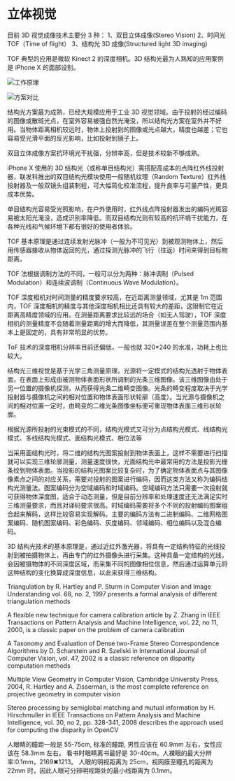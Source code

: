 # 立体视觉

目前 3D 视觉成像技术主要分 3 种：
1、双目立体成像(Stereo Vision)
2、时间光 TOF（Time of flight）
3、结构光 3D 成像(Structured light 3D imaging)

TOF 典型的应用是微软 Kinect 2 的深度相机。3D 结构光最为人熟知的应用案例是 iPhone X 的面部设别。

![工作原理](https://www.jiajusmart.com/data/attachment/forum/201908/02/150729t64k63aul3ootttq.jpg)

![方案对比](https://img.ithome.com/newsuploadfiles/2019/2/20190217_071045_660.jpg@s_2,w_690,h_388)

结构光方案最为成熟，已经大规模应用于工业 3D 视觉领域。由于投射的经过编码的图像或散斑光点，在室外容易被强自然光淹没，所以结构光方案在室外并不好用。当物体距离相机较远时，物体上投射到的图像或光点越大，精度也越差；它也容易受光滑平面的反光影响，比如投射到镜子上。

双目立体成像方案抗环境光干扰强，分辨率高，但是技术较新不够成熟。

iPhone X 使用的 3D 结构光（或称单目结构光）需搭配高成本的点阵红外线投射器，联发科推出的双目结构光模块使用一般随机纹理（Random Texture）红外线投射器及一般双镜头组装制程，可大幅简化校准流程，提升良率与可量产性，更具成本优势。

单目结构光容易受光照影响，在户外使用时，红外线点阵投射器发出的编码光斑容易被太阳光淹没，造成识别率降低。而双目结构光则有较高的抗环境干扰能力，在各种光线和气候环境下都有很好的使用者体验。

TOF 基本原理是通过连续发射光脉冲（一般为不可见光）到被观测物体上，然后用传感器接收从物体返回的光，通过探测光脉冲的飞行（往返）时间来得到目标物距离。

TOF 法根据调制方法的不同，一般可以分为两种：脉冲调制（Pulsed Modulation）和连续波调制（Continuous Wave Modulation）。

TOF 深度相机对时间测量的精度要求较高，在近距离测量领域，尤其是 1m 范围内，TOF 深度相机的精度与其他深度相机相比还具有较大的差距，这限制它在近距离高精度领域的应用。在测量距离要求比较远的场合（如无人驾驶），TOF 深度相机的测量精度不会随着测量距离的增大而降低，其测量误差在整个测量范围内基本上是固定的，具有非常明显的优势。

ToF 技术的深度相机分辨率目前还偏低，一般也就 320\*240 的水准，功耗上也比较大。

结构光三维视觉是基于光学三角测量原理。光源将一定模式的结构光透射于物体表面，在表面上形成由被测物体表面形状所调制的光条三维图像。该三维图像由处于另一位置的摄像机探测，从而获得光条二维畸变图像。光条的畸变程度取决于光学投射器与摄像机之间的相对位置和物体表面形状轮廓（高度）。当光源与摄像机之间的相对位置一定时，由畸变的二维光条图像坐标便可重现物体表面三维形状轮廓。

根据光源所投射的光束模式的不同，结构光模式又可分为点结构光模式、线结构光模式、多线结构光模式、面结构光模式、相位法等

当采用面结构光时，将二维的结构光图案投射到物体表面上，这样不需要进行扫描就可以实现三维轮廓测量，测量速度很快，光面结构光中最常用的方法是投影光栅条纹到物体表面。当投影的结构光图案比较复杂时，为了确定物体表面点与其图像像素点之间的对应关系，需要对投射的图案进行编码，因而这类方法又称为编码结构光测量法。图案编码分为空域编码和时域编码。空域编码方法只需要一次投射就可获得物体深度图，适合于动态测量，但是目前分辨率和处理速度还无法满足实时三维测量要求，而且对译码要求很高。时域编码需要将多个不同的投射编码图案组合起来解码，这样比较容易实现解码。主要的编码方法有二进制编码、二维网格图案编码、随机图案编码、彩色编码、灰度编码、邻域编码、相位编码以及混合编码。

3D 结构光技术的基本原理是，通过近红外激光器，将具有一定结构特征的光线投射到被拍摄物体上，再由专门的红外摄像头进行采集。这种具备一定结构的光线，会因被摄物体的不同深度区域，而采集不同的图像相位信息，然后通过运算单元将这种结构的变化换算成深度信息，以此来获得三维结构。

Triangulation by R. Hartley and P. Sturm in Computer Vision and Image Understanding vol. 68, no. 2, 1997 presents a formal analysis of different triangulation methods

A flexible new technique for camera calibration article by Z. Zhang in IEEE Transactions on Pattern Analysis and Machine Intelligence, vol. 22, no 11, 2000, is a classic paper on the problem of camera calibration

A Taxonomy and Evaluation of Dense two-Frame Stereo Correspondence Algorithms by D. Scharstein and R. Szeliski in International Journal of Computer Vision, vol. 47, 2002 is a classic reference on disparity computation methods

Multiple View Geometry in Computer Vision, Cambridge University Press, 2004, R. Hartley and A. Zisserman, is the most complete reference on projective geometry in computer vision

Stereo processing by semiglobal matching and mutual information by H. Hirschmuller in IEEE Transactions on Pattern Analysis and Machine Intelligence, vol. 30, no 2, pp. 328-341, 2008 describes the approach used for computing the disparity in OpenCV

人眼睛的瞳距一般是 55-75cm, 标准的瞳距, 男性应该在 60.9mm 左右，女性应该在 58.3mm 左右。
看书时眼睛离书最好是 30-40cm。人裸眼的最大分辨率:0.1mm，2169✖1213。
人眼的明视距离为 25cm，视网膜至瞳孔的距离为 22mm 时，因此人眼可分辨明视距处的最小线距离为 0.1mm。
